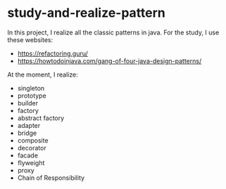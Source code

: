 # study-and-realize-pattern
In this project, I realize all the classic patterns in java. 
For the study, I use these websites:
- https://refactoring.guru/
- https://howtodoinjava.com/gang-of-four-java-design-patterns/

At the moment, I realize:
- singleton
- prototype
- builder
- factory
- abstract factory
- adapter
- bridge
- composite
- decorator
- facade
- flyweight
- proxy
- Chain of Responsibility